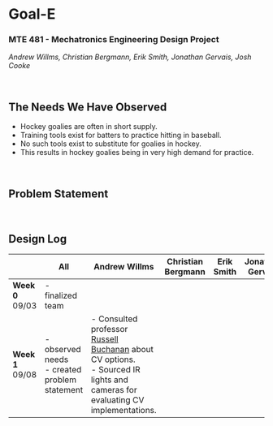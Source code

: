 # Goal-E
### MTE 481 - Mechatronics Engineering Design Project
_Andrew Willms, Christian Bergmann, Erik Smith, Jonathan Gervais, Josh Cooke_

&nbsp;
## The Needs We Have Observed
- Hockey goalies are often in short supply.
- Training tools exist for batters to practice hitting in baseball.
- No such tools exist to substitute for goalies in hockey.
- This results in hockey goalies being in very high demand for practice.

&nbsp;
## Problem Statement

&nbsp;
## Design Log

|                     | All                                             | Andrew Willms                                                                                                                 | Christian Bergmann | Erik Smith | Jonathan Gervais | Josh Cooke |
| ------------------- | ----------------------------------------------- | ----------------------------------------------------------------------------------------------------------------------------- | ------------------ | ---------- | ---------------- | ---------- |
| **Week 0**<br>09/03 | - finalized team                                |                                                                                                                               |                    |            |                  |            |
| **Week 1**<br>09/08 | - observed needs<br>- created problem statement | - Consulted professor [Russell Buchanan](https://uwaterloo.ca/mechanical-mechatronics-engineering/profile/r6buchan) about CV options.<br>- Sourced IR lights and cameras for evaluating CV implementations. |                    |            |                  |            |
